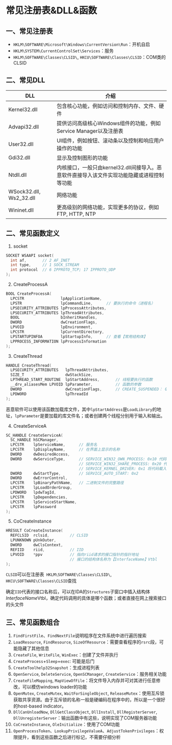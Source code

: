 # 常见注册表&DLL&函数

## 一、常见注册表

- `HKLM\SOFTWARE\Microsoft\Windows\CurrentVersion\Run`：开机自启
- `HKLM\SYSTEM\CurrentControlSet\Services`：服务
- `HKLM\SOFTWARE\Classes\CLSID\`, `HKCU\SOFTWARE\Classes\CLSID`：COM类的CLSID

## 二、常见DLL

| DLL                     | 介绍                                                         |
| ----------------------- | ------------------------------------------------------------ |
| Kernel32.dll            | 包含核心功能，例如访问和控制内存、文件、硬件                 |
| Advapi32.dll            | 提供访问高级核心Windows组件的功能，例如Service Manager以及注册表 |
| User32.dll              | UI组件，例如按钮、滚动条以及控制和响应用户操作的功能         |
| Gdi32.dll               | 显示及控制图形的功能                                         |
| Ntdll.dll               | 内核接口，一般只由kernel32.dll间接导入。恶意软件直接导入该文件实现功能隐藏或进程控制等功能 |
| WSock32.dll, Ws2_32.dll | 网络功能                                                     |
| Wininet.dll             | 更高级别的网络功能，实现更多的协议，例如FTP, HTTP, NTP       |

## 二、常见函数定义

1. socket

```c
SOCKET WSAAPI socket(
  int af,		// 2 AF_INET
  int type,		// 1 SOCK_STREAM
  int protocol	// 6 IPPROTO_TCP; 17 IPPROTO_UDP
);
```

2. CreateProcessA

```c
BOOL CreateProcessA(
  LPCSTR                lpApplicationName,
  LPSTR                 lpCommandLine,		// 要执行的命令（进程名）
  LPSECURITY_ATTRIBUTES lpProcessAttributes,
  LPSECURITY_ATTRIBUTES lpThreadAttributes,
  BOOL                  bInheritHandles,
  DWORD                 dwCreationFlags,
  LPVOID                lpEnvironment,
  LPCSTR                lpCurrentDirectory,
  LPSTARTUPINFOA        lpStartupInfo,		// 查看【常用结构体】
  LPPROCESS_INFORMATION lpProcessInformation
);
```

3. CreateThread

```c
HANDLE CreateThread(
  LPSECURITY_ATTRIBUTES   lpThreadAttributes,
  SIZE_T                  dwStackSize,
  LPTHREAD_START_ROUTINE  lpStartAddress,		// 线程要执行的函数
  __drv_aliasesMem LPVOID lpParameter,			// 函数的参数
  DWORD                   dwCreationFlags,		// CREATE_SUSPENDED： 0x4
  LPDWORD                 lpThreadId
);
```

恶意软件可以使用该函数加载库文件，其中`lpStartAddress`是`LoadLibrary`的地址，`lpParameter`是要加载的库文件名；或者创建两个线程分别用于输入和输出。

4. CreateServiceA

```c
SC_HANDLE CreateServiceA(
  SC_HANDLE hSCManager,
  LPCSTR    lpServiceName,		// 服务名
  LPCSTR    lpDisplayName,		// 在界面上显示的名称
  DWORD     dwDesiredAccess,
  DWORD     dwServiceType,		// SERVICE_WIN32_OWN_PROCESS: 0x10 代码在EXE文件中，作为进程单独执行
    							// SERVICE_WIN32_SHARE_PROCESS: 0x20 代码在DLL中，多个服务组合在一个形成共享进程，例如svchost.exe
    							// SERVICE_KERNEL_DRIVER: 0x1 将代码载入内核
  DWORD     dwStartType,		// SERVICE_AUTO_START: 0x2
  DWORD     dwErrorControl,
  LPCSTR    lpBinaryPathName,	// 二进制文件的完整路径
  LPCSTR    lpLoadOrderGroup,
  LPDWORD   lpdwTagId,
  LPCSTR    lpDependencies,
  LPCSTR    lpServiceStartName,
  LPCSTR    lpPassword
);
```

5. CoCreateInstance

```c
HRESULT CoCreateInstance(
  REFCLSID  rclsid,			// CLSID
  LPUNKNOWN pUnkOuter,
  DWORD     dwClsContext,
  REFIID    riid,			// IID
  LPVOID    *ppv			// 指向riid请求的接口指针的指针地址
    						// 接口的结构体名称为【InterfaceName】Vtbl
);
```

`CLSID`可以在注册表` HKLM\SOFTWARE\Classes\CLSID\`, `HKCU\SOFTWARE\Classes\CLSID`查找

确定`IID`代表的接口名称后，可以在IDA的`Structures`子窗口中插入结构体 *InterfaceName*Vtbl，确定代码调用的具体是哪个函数；或者直接在网上搜索接口的头文件 

## 三、常见函数组合

1. `FindFirstFile`、`FindNextFile`说明程序在文件系统中进行遍历搜索
2. `LoadResource`, `FindResource`, `SizeOfResource`：需要查看程序的`rsrc`段，可能隐藏了其他信息
3. `CreateFile`, `WriteFile`, `WinExec`：创建了文件并执行
4. `CreateProcess`+`Sleep`+`exec`: 可能是后门
5. `CreateToolhelp32Snapshot`：生成进程列表
6. `OpenService`, `DeleteService`, `OpenSCManager`, `CreateService`：服务相关功能
7. `CreateFileMapping`, `MapViewOfFile`：将文件导入内存并可对其进行任意修改，可以模仿windows loader的功能
8. `OpenMutex`, `CreateMutex`, `WaitForSingleObject`, `ReleaseMutex`：使用互斥锁获取共享资源。由于互斥锁的名称一般是硬编码在程序中的，所以是一个很好的host-based indicator。
9. `DllCanUnloadNow`, `DllGetClassObject`, `DllInstall`, `DllRegisterServer`, `DllUnregisterServer`：输出函数中有这些，说明实现了COM服务器功能
10. `CoCreateInstance`, `OleInitialize`：使用了COM功能
11. `OpenProcessToken`、`LookupPrivilegeValueA`、`AdjustTokenPrivileges`：权限提升，看到这些函数之后进行标记，不需要仔细分析
